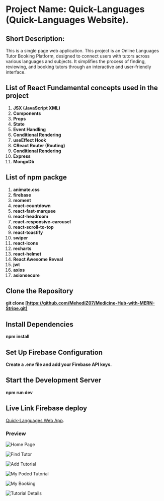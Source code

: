 # Project Name: Quick-Languages (Quick-Languages Website).

## Short Description:

This is a single page web application. This project is an Online Languages Tutor Booking Platform, designed to connect users with tutors across various languages and subjects. It simplifies the process of finding, reviewing, and booking tutors through an interactive and user-friendly interface.

## List of React Fundamental concepts used in the project

1. **JSX (JavaScript XML)**
2. **Components**
3. **Props**
4. **State**
5. **Event Handling**
6. **Conditional Rendering**
7. **useEffect Hook**
8. **CReact Router (Routing)**
9. **Conditional Rendering**
10. **Express**
11. **MongoDb**

## List of npm packge

1. **animate.css**
2. **firebase**
3. **moment**
4. **react-countdown**
5. **react-fast-marquee**
6. **react-headroom**
7. **react-responsive-carousel**
8. **react-scroll-to-top**
9. **react-toastify**
10. **swiper**
11. **react-icons**
12. **recharts**
13. **react-helmet**
14. **React Awesome Reveal**
15. **jwt**
16. **axios**
17. **asionsecure**

## Clone the Repository
**git clone [https://github.com/MehediZ07/Medicine-Hub-with-MERN-Stripe.git]**

## Install Dependencies
**npm install**

## Set Up Firebase Configuration
**Create a .env file and add your Firebase API keys.**

## Start the Development Server
**npm run dev**

## Live Link Firebase deploy

[Quick-Languages Web App](https://quick-language.web.app/).

### Preview

![Home Page](./src/assets/images/Home-Page.png)

![Find Tutor](./src/assets/images/Find-Tutor.png)

![Add Tutorial](./src/assets/images/Add-Tutorial.png)

![My Poded Tutorial](./src/assets/images/My-Tutorial.png)

![My Booking](./src/assets/images/My-Booking.png)

![Tutorial Details](./src/assets/images/Details.png)
